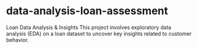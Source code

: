 # data-analysis-loan-assessment
 Loan Data Analysis &amp; Insights This project involves exploratory data analysis (EDA) on a loan dataset to uncover key insights related to customer behavior.
